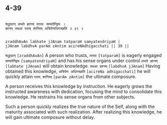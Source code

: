 ## 4-39


```shloka-sa

श्रद्धावान् लभते ज्ञानम् तत्परः सम्यतेन्द्रियः ।
ज्ञानम् लब्ध्वा पराम् शान्तिम् अचिरेणाधिगच्छति ॥ ३९ ॥

```
```shloka-sa-hk

zraddhAvAn labhate jJAnam tatparaH samyatendriyaH |
jJAnam labdhvA parAm zAntim acireNAdhigacchati || 39 ||

```
`श्रद्धावान्` `[zraddhAvAn]` A person who trusts, `तत्परः` `[tatparaH]` is eagerly engaged `सम्यतेन्द्रियः` `[samyatendriyaH]` and has his sense organs under control `लभते ज्ञानम्` `[labhate jJAnam]` will obtain knowledge. `लब्ध्वा ज्ञानम्` `[labdhvA jJAnam]` Having obtained this knowledge, `अचिरेण अधिगच्छति` `[acireNa adhigacchati]` he will quickly attain `पराम् शान्तिम्` `[parAm zAntim]` the ultimate composure.

A person receives this knowledge by instruction. He eagerly grows the instructed awareness with dedication, focusing the mind to consolidate this knowledge. He restrains his sense organs from other subjects.

Such a person quickly realizes the true nature of the Self, along with the maturity associated with such realization. After realizing this knowledge, he will gain ultimate composure without delay.


